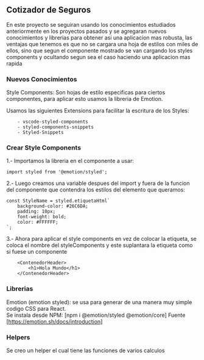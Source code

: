 

## Cotizador de Seguros

En este proyecto se seguiran usando los conocimientos estudiados anteriormente en 
los proyectos pasados y se agregaran nuevos conocimientos y librerias para obtener
asi una aplicacion mas robusta, las ventajas que tenemos es que no se cargara
una hoja de estilos con miles de ellos, sino que segun el componente mostrado se van cargando
los styles components y ocultando segun sea el caso haciendo una aplicacion mas rapida


### Nuevos Conocimientos

Style Components: Son hojas de estilo especificas para ciertos componentes, para aplicar esto usamos la libreria de Emotion.<br />

Usamos las siguientes Extensions para facilitar la escritura de los Styles:

        - vscode-styled-components
        - styled-components-snippets
        - Styled-Snippets

### Crear Style Components

1.- Importamos la libreria en el componente a usar:

    import styled from '@emotion/styled';

2.- Luego creamos una variable despues del import y fuera de la funcion del componente que contendra los estilos del elemento que queramos:

    const StyleName = styled.etiquetaHtml`
        background-color: #26C6DA;
        padding: 10px;
        font-weight: bold;
        color: #FFFFFF;
    `;

3.- Ahora para aplicar el style components en vez de colocar la etiqueta, se coloca el 
nombre del styleComponents y este suplantara la etiqueta como si fuese un componente

        <ContenedorHeader>
            <h1>Hola Mundo</h1>
        </ContenedorHeader>
    



### Librerias

Emotion (emotion styled): se usa para generar de una manera muy simple codigo CSS para React.<br />
Se instala desde NPM: [npm i @emotion/styled @emotion/core]
Fuente [https://emotion.sh/docs/introduction]

### Helpers

Se creo un helper el cual tiene las funciones de varios calculos 
